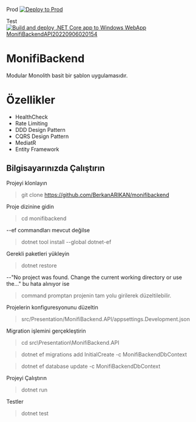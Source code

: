 Prod [![Deploy to Prod](https://github.com/BerkanARIKAN/monifibackend/actions/workflows/MonifiBackendAPI.yml/badge.svg?branch=main)](https://github.com/BerkanARIKAN/monifibackend/actions/workflows/MonifiBackendAPI.yml)


Test [![Build and deploy .NET Core app to Windows WebApp MonifiBackendAPI20220906020154](https://github.com/BerkanARIKAN/monifibackend/actions/workflows/MonifiBackendAPI20220906020154.yml/badge.svg?branch=test)](https://github.com/BerkanARIKAN/monifibackend/actions/workflows/MonifiBackendAPI20220906020154.yml)
# MonifiBackend

Modular Monolith basit bir şablon uygulamasıdır.


# Özellikler

 - HealthCheck
 - Rate Limiting
 - DDD Design Pattern
 - CQRS Design Pattern
 - MediatR
 - Entity Framework

## Bilgisayarınızda Çalıştırın

  Projeyi klonlayın
  > git clone https://github.com/BerkanARIKAN/monifibackend

Proje dizinine gidin
  > cd monifibackend

--ef commandları mevcut değilse 
  > dotnet tool install --global dotnet-ef
  

Gerekli paketleri yükleyin
  > dotnet restore


  --"No project was found. Change the current working directory or use the..."  bu hata alınıyor ise
  >command promptan projenin tam yolu girilerek düzeltilebilir.

Projelerin konfiguresyonunu düzeltin
  > src/Presentation/MonifiBackend.API/appsettings.Development.json

Migration işlemini gerçekleştirin
  > cd src\Presentation\MonifiBackend.API
  
  > dotnet ef migrations add InitialCreate -c MonifiBackendDbContext
  
  > dotnet ef database update -c MonifiBackendDbContext

Projeyi Çalıştırın
  > dotnet run

Testler
  > dotnet test
